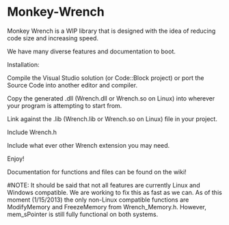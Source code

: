 Monkey-Wrench
=============
Monkey Wrench is a WIP library that is designed with the idea of reducing code size and increasing speed.

We have many diverse features and documentation to boot.

Installation:

Compile the Visual Studio solution (or Code::Block project) or port the Source Code into another editor and compiler.

Copy the generated .dll (Wrench.dll or Wrench.so on Linux) into wherever your program is attempting to start from.

Link against the .lib (Wrench.lib or Wrench.so on Linux) file in your project.

Include Wrench.h

Include what ever other Wrench extension you may need.

Enjoy!

Documentation for functions and files can be found on the wiki!


#NOTE: It should be said that not all features are currently Linux and Windows compatible. We are working to fix this as fast as we can. As of this moment (1/15/2013) the only non-Linux compatible functions are ModifyMemory and FreezeMemory from Wrench_Memory.h. However, mem_sPointer is still fully functional on both systems.
